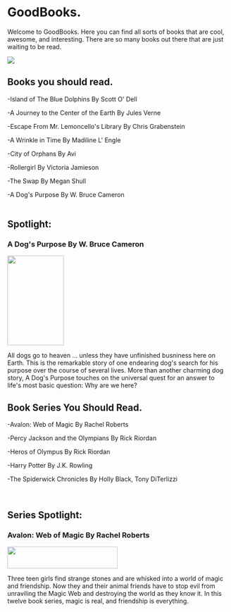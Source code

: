 <body>
<h1> GoodBooks.
</h1>
<p> Welcome to GoodBooks.  Here you can find all sorts of books that are cool, awesome, and interesting.  There are so many books out there that are just waiting to be read.
</p>
<img src="http://bestanimations.com/Books/pretty-book-bench-nature-water-outdoors-animated-gif.gif">
<br/>
<h2> Books you should read.
</h2>
<p> -Island of The Blue Dolphins By Scott O' Dell
</p>
<p> -A Journey to the Center of the Earth By Jules Verne
</p>
<p> -Escape From Mr. Lemoncello's Library By Chris Grabenstein
<p/>
<p> -A Wrinkle in Time By Madiline L' Engle
</p>
<p> -City of Orphans By Avi
<p/>
<p> -Rollergirl By Victoria Jamieson
<p/>
<p> -The Swap By Megan Shull
<p/>
<p> -A Dog's Purpose By W. Bruce Cameron
<br/>
<br/>
<h2> Spotlight:
</h2>
<h3> A Dog's Purpose By W. Bruce Cameron
</h3>
<img src="http://d2ydh70d4b5xgv.cloudfront.net/images/4/2/a-dog-s-purpose-by-w-bruce-cameron-new-paperback-book-fiction-bestseller-animals-f97c22cd941e78cdf76113afae047d9e.jpg" style="width:128px;height:204px">
<p>All dogs go to heaven ... unless they have unfinished busniness here on Earth.  This is the remarkable story of one endearing dog's search for his purpose over the course of several lives.  More than another charming dog story, A Dog's Purpose touches on the universal quest for an answer to life's most basic question: Why are we here?
<p>
<h2> Book Series You Should Read.
</h2>
<p> -Avalon: Web of Magic By Rachel Roberts
</p>
<p> -Percy Jackson and the Olympians By Rick Riordan
</p> 
<p> -Heros of Olympus By Rick Riordan
</p>
<p> -Harry Potter By J.K. Rowling
<p/>
<p> -The Spiderwick Chronicles By Holly Black, Tony DiTerlizzi
</p>
<br/>
<h2> Series Spotlight:
</h2>
<h3> Avalon: Web of Magic By Rachel Roberts
</h3>
<img src="http://images5.fanpop.com/image/photos/27000000/Avalon-Manga-avalon-web-of-magic-27049076-800-600.jpg" style="width:250px;height:50">
<p> Three teen girls find strange stones and are whisked into a world of magic and friendship.  Now they and their animal friends have to stop evil from unraviling the Magic Web and destroying the world as they know it.  In this twelve book series, magic is real, and friendship is everything.















